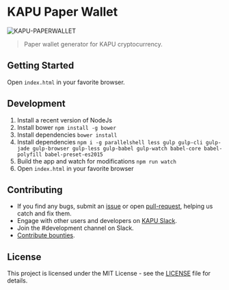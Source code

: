 # KAPU Paper Wallet
![KAPU-PAPERWALLET](https://i.imgur.com/VssZxFM.png)
> Paper wallet generator for KAPU cryptocurrency.

## Getting Started

Open `index.html` in your favorite browser.

## Development
1. Install a recent version of NodeJs
2. Install bower `npm install -g bower`
3. Install dependencies `bower install`
4. Install dependencies `npm i -g parallelshell less gulp gulp-cli gulp-jade gulp-browser gulp-less gulp-babel gulp-watch babel-core babel-polyfill babel-preset-es2015`
4. Build the app and watch for modifications `npm run watch`
5. Open `index.html` in your favorite browser

## Contributing

* If you find any bugs, submit an [issue](../../issues) or open [pull-request](../../pulls), helping us catch and fix them.
* Engage with other users and developers on [KAPU Slack](https://kapu-coin.slack.com).
* Join the #development channel on Slack.
* [Contribute bounties](./CONTRIBUTING.md).

## License

This project is licensed under the MIT License - see the [LICENSE](./LICENSE) file for details.
